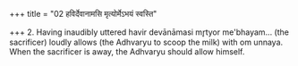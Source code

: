 +++
title = "02 हविर्देवानामसि मृत्योर्मेऽभयं स्वस्ति"

+++
2. Having inaudibly uttered havir devānāmasi mr̥tyor me'bhayam... (the sacrificer) loudly allows (the Adhvaryu to scoop the milk) with om unnaya. When the sacrificer is away, the Adhvaryu should allow himself.
